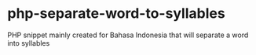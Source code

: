 # php-separate-word-to-syllables
PHP snippet mainly created for Bahasa Indonesia that will separate a word into syllables
